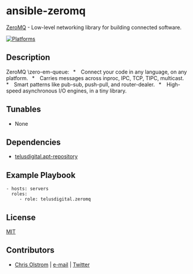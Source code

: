 # ansible-zeromq

[ZeroMQ](http://zeromq.org/) - Low-level networking library for building connected software.

[![Platforms](http://img.shields.io/badge/platforms-ubuntu-lightgrey.svg?style=flat)](#)

Description
-----------
ZeroMQ \zero-em-queue\:
 *  Connect your code in any language, on any platform.
 *  Carries messages across inproc, IPC, TCP, TIPC, multicast.
 *  Smart patterns like pub-sub, push-pull, and router-dealer.
 *  High-speed asynchronous I/O engines, in a tiny library.

Tunables
--------
* None

Dependencies
------------
* [telusdigital.apt-repository](https://github.com/telusdigital/ansible-apt-repository/)

Example Playbook
----------------
    - hosts: servers
      roles:
         - role: telusdigital.zeromq

License
-------
[MIT](https://tldrlegal.com/license/mit-license)

Contributors
------------
* [Chris Olstrom](https://colstrom.github.io/) | [e-mail](mailto:chris@olstrom.com) | [Twitter](https://twitter.com/ChrisOlstrom)
